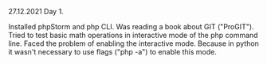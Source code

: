 27.12.2021
Day 1.

Installed phpStorm and php CLI. 
Was reading a book about GIT ("ProGIT"). 
Tried to test basic math operations in interactive mode of the php command line. Faced the problem of enabling the interactive mode. Because in python it wasn't necessary to use flags ("php -a") to enable this mode.
